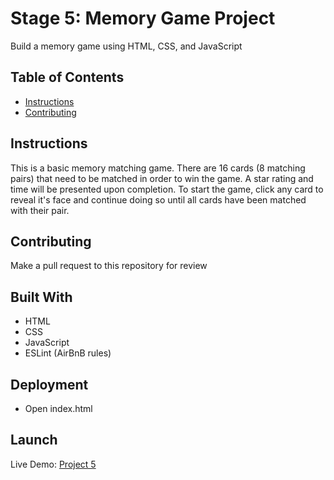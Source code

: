 # Stage 5: Memory Game Project
Build a memory game using HTML, CSS, and JavaScript

## Table of Contents

* [Instructions](#instructions)
* [Contributing](#contributing)

## Instructions

This is a basic memory matching game. There are 16 cards (8 matching pairs) that need to be matched in order to win the game. A star rating and time will be presented upon completion. To start the game, click any card to reveal it's face and continue doing so until all cards have been matched with their pair.

## Contributing

Make a pull request to this repository for review

## Built With
* HTML
* CSS
* JavaScript
* ESLint (AirBnB rules)

## Deployment
* Open index.html

## Launch
Live Demo: [Project 5](https://ziggysauce.github.io/udacity_IPND/stage5/index.html)
